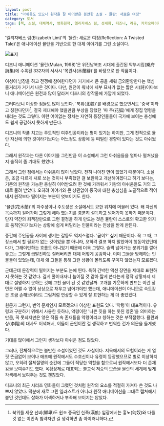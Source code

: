 ```yaml
---
layout: post
title: "아쉬움도 있으나 원작을 잘 이어받은 볼만한 소설 - 뮬란: 새로운 여정"
category: 도서
tags: [책, 소설, 대체역사, 영화원작, 엘리자베스 림, 성세희, 디즈니, 라곰, 카카오페이지, 서평]
---
```


'엘리자베스 림(Elizabeth Lim)'의
'뮬란: 새로운 여정(Reflection: A Twisted Tale)'은
애니메이션 뮬란을 기반으로 한 대체 이야기를 그린 소설이다.

![표지](https://lh3.googleusercontent.com/Fpx-nz5HvHyj6Sv4HQutFbGOevXlbui23bXO7EBe0p3NJE-yv87vDTDPjB0L_CcjSgce1e20tIYfZg=s480)

디즈니 애니메이션 '뮬란(Mulan, 1998)'은
위진남북조 시대에 출간된 악부시집(樂府詩集)에 수록된
332자의 서사시 '목란사(木蘭辭)'를 바탕으로 한 작품이다.

여성이 남장을 하고 전쟁에 참여한다던가
거기에서 큰 공을 세워 금의환향한다는 핵심 줄거리가 거기서 나온 것이다.
다만, 원전이 워낙에 세부 묘사가 없는 짧은 시(詩)이다보니
애니메이션은 원전과 많이 달라져 디즈니의 창작물에 가깝게 되었다.

그러다보니 이상한 점들도 많이 보인다.
'북위(北魏)'를 배경으로 했으면서도 '중국'이라고 칭한다던가[^1],
결국 제대해야 했을만큼 부상을 당했던 '파 주(花弧)'에게 징집 명령을 내리는 것도 그렇다.
이런 어이없는 정치는 자연히 등장인물들이 국가에 보이는 충성에도 쉽게 공감하지 못하게 만든다.

[^1]: 북위를 세운 선비(鮮卑)도 원조 중국인 한족(漢族) 입장에서는 흉노(匈奴)와 다를 것 없는 이민족 침략자란 걸 생각하면 좀 아이러니하다.

디즈니의 작품 치고는 주도적인 여주인공이라는 평이 있기는 하지만,
그게 전적으로 뮬란 자신에 의한 것이라기보다는
어느정도 상황에 등 떠밀린 경향이 있다는 것도 아쉬웠다.

그래서 원작과는 다른 이야기를 그린만큼
이 소설에서 그런 아쉬움들을 얼마나 떨쳐냈을지 솔직히 좀 기대도 했었다.

그래서 그런 점에서는 아쉬움이 많이 남았다.
전혀 나아진 면이 없었기 때문이다.
소설은, 조금 다르게 새로 쓰는 것이니 부족했던 걸 보완하고 개선해야겠다고 하기 보다는,
기존의 원작을 가능한 충실히 이어받으려 한 것에 가까워서
기왕의 아쉬움들도 거의 그대로 물려 받았다.
오히려 이야기와 큰 상관없이 중국에 대한 충섬심을 노골적으로 적어내서
원작보다 떨어지는 부분이 엿보이기도 한다.

'뮬란(花木蘭)'의 자주성이나 주도성은 소설에서도 묘한 위치에 머물러 있다.
왜 자신의 목숨까지 걸어가며 그렇게 해야 했는지를 충분히 설득하고 넘어가지 못하기 때문이다.
단지 약간의 죄책감만으로 그런 결정을 하게 만드는 것은
뮬란이 스스로의 확고한 의지로 움직인다기보다는
상황에 쉽게 떠밀리는 인물이라는 인상을 받게 만든다.

중간에 주인공들 사이에 생기는 갈등도 억지스럽다.
'굳이?' 싶기 때문이다.
꼭 그 때, 그 장소에서 할 필요가 없는 것이었을 뿐 아니라,
오히려 결코 하지 말았어야 행동이었던데다가,
그래야만하는 흐름도 아니었기 때문에 더욱 그렇다.
슬쩍 넘어가는 분위기를 깔아놓고는 그렇게 급발진하듯 질러버리면 대체 어떻게 공감하나.
이미 그들을 방해하는 인물들이 있었는데,
대체 왜 그들을 통해 그런 상황에 몰리도록 꾸미지 않았는지 모르겠다.

군데군데 문장력이 떨어지는 부분도 눈에 띈다.
특히 긴박한 액션 장면을 제대로 표현하지 못하는 것 같았다.
길게 풀어내자니 늘어질 것 같아 짧게 쓴다는게
정작 상황까지 제대로 설명하지 못하는 것에 그친 꼴이 된 것 같았달까.
고개를 갸웃하게 만드는 이런 장면은 어쩔 수 없이 상상으로 채우고 넘어가야만 했는데,
애니메이션이 아니므로 속도감은 조금 손해보더라도 그림처럼 연상할 수 있게 잘 표현하는 게 더 좋았겠다.

원문가 그런지, 번역 문제인지 모르겠으나 이상한 표현도 있다.
'악령'이 대표적이다.
유령과 구분하기 위해서 사용한 듯하나,
악령이란 '나쁜 짓을 하는 못된 영혼'을 의미하는만큼,
꼭 못되지만은 않은 작품 속 존재들을 악령이라고 칭하는 것은 부적절했다.
뮬란과 샹(李翔)의 대사도 어색해서, 이들이 군인이란 걸 생각하고 번역한 건가 의문을 들게했다.

기대를 많이해서 그런지 생각보다 아쉬운 점도 많았다.

그러나, 전체적으로는 볼만한 소설이었던 것도 사실이다.
지옥에서의 모험이라는 게 얼핏 뜬금없어 보이나
애초에 원작에서도 수호신이나 유령이 등장했으므로 별로 이상하지 않고,
오히려 절체절명의 순간에 그들이 적당한 역할을 함으로써
원작에서보다 더 존재감을 보여주기도 했다.
옥황상제로 대표되는 불교식 저승의 모습을
뮬란의 세계에 맞게 각색해서 보여주는 것도 괜찮았다.

디즈니의 최근 시리즈 영화들이 그랬던 것처럼
원작의 요소를 적절히 가져다 쓴 것도 나쁘지 않았다.
덕분에 새로 그린 일러스트가 아니라 원작 애니메이션을 그대로 캡쳐해서 붙인 것인데도
삽화가 어색하거나 부족해 보이지는 않았다.
